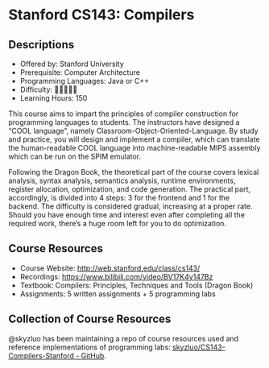 # Stanford CS143: Compilers

## Descriptions

- Offered by: Stanford University
- Prerequisite: Computer Architecture
- Programming Languages: Java or C++
- Difficulty: 🌟🌟🌟🌟🌟
- Learning Hours: 150

This course aims to impart the principles of compiler construction for programming languages to students. The instructors have designed a “COOL language”, namely Classroom-Object-Oriented-Language. By study and practice, you will design and implement a compiler, which can translate the human-readable COOL language into machine-readable MIPS assembly which can be run on the SPIM emulator.

Following the Dragon Book, the theoretical part of the course covers lexical analysis, syntax analysis, semantics analysis, runtime environments, register allocation, optimization, and code generation. The practical part, accordingly, is divided into 4 steps: 3 for the frontend and 1 for the backend. The difficulty is considered gradual, increasing at a proper rate. Should you have enough time and interest even after completing all the required work, there’s a huge room left for you to do optimization.

## Course Resources

- Course Website: <http://web.stanford.edu/class/cs143/>
- Recordings: <https://www.bilibili.com/video/BV17K4y147Bz>
- Textbook: Compilers: Principles, Techniques and Tools (Dragon Book)
- Assignments: 5 written assignments + 5 programming labs

## Collection of Course Resources

@skyzluo has been maintaining a repo of course resources used and reference implementations of programming labs: [skyzluo/CS143-Compilers-Stanford - GitHub](https://github.com/skyzluo/CS143-Compilers-Stanford).
